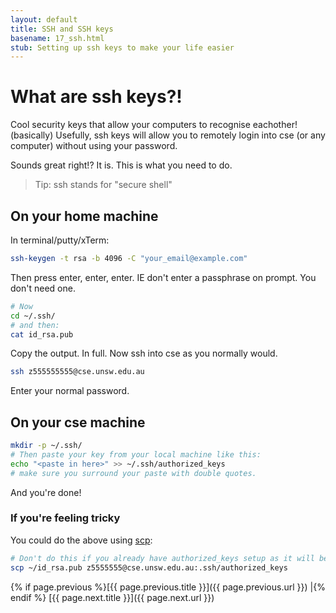 ```yaml
---
layout: default
title: SSH and SSH keys
basename: 17_ssh.html
stub: Setting up ssh keys to make your life easier
---
```

# What are ssh keys?!

Cool security keys that allow your computers to recognise eachother! (basically)
Usefully, ssh keys will allow you to remotely
login into cse (or any computer) without using your password.

Sounds great right!? It is. This is what you need to do.

> Tip: ssh stands for "secure shell"

## On your home machine

In terminal/putty/xTerm:
```bash
ssh-keygen -t rsa -b 4096 -C "your_email@example.com"
```
Then press enter, enter, enter. IE don't enter a passphrase on prompt. You don't need one.

```bash
# Now
cd ~/.ssh/
# and then:
cat id_rsa.pub
```
Copy the output. In full. Now ssh into cse as you normally would.

```bash
ssh z555555555@cse.unsw.edu.au
```
Enter your normal password.

## On your cse machine

```bash
mkdir -p ~/.ssh/
# Then paste your key from your local machine like this:
echo "<paste in here>" >> ~/.ssh/authorized_keys
# make sure you surround your paste with double quotes.
```
And you're done!

### If you're feeling tricky
You could do the above using [scp](17_scp):
```bash
# Don't do this if you already have authorized_keys setup as it will be overwritten
scp ~/id_rsa.pub z5555555@cse.unsw.edu.au:.ssh/authorized_keys
```

{% if page.previous %}[{{ page.previous.title }}]({{ page.previous.url }})
\|{% endif %} [{{ page.next.title }}]({{ page.next.url }})
